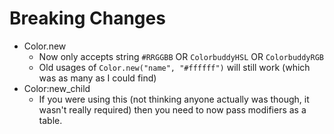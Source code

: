 # Breaking Changes

- Color.new
  - Now only accepts string `#RRGGBB` OR `ColorbuddyHSL` OR `ColorbuddyRGB`
  - Old usages of `Color.new("name", "#ffffff")` will still work (which was as many as I could find)
- Color:new_child
  - If you were using this (not thinking anyone actually was though, it wasn't really required)
    then you need to now pass modifiers as a table.
